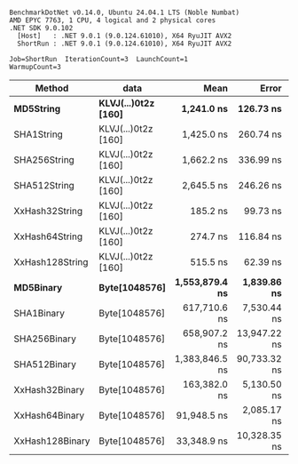 ```

BenchmarkDotNet v0.14.0, Ubuntu 24.04.1 LTS (Noble Numbat)
AMD EPYC 7763, 1 CPU, 4 logical and 2 physical cores
.NET SDK 9.0.102
  [Host]   : .NET 9.0.1 (9.0.124.61010), X64 RyuJIT AVX2
  ShortRun : .NET 9.0.1 (9.0.124.61010), X64 RyuJIT AVX2

Job=ShortRun  IterationCount=3  LaunchCount=1  
WarmupCount=3  

```
| Method          | data                | Mean           | Error        | StdDev      | Min            | Max            | Gen0   | Allocated |
|---------------- |-------------------- |---------------:|-------------:|------------:|---------------:|---------------:|-------:|----------:|
| **MD5String**       | **KLVJ(...)0t2z [160]** |     **1,241.0 ns** |    **126.73 ns** |     **6.95 ns** |     **1,236.1 ns** |     **1,248.9 ns** | **0.0668** |    **1128 B** |
| SHA1String      | KLVJ(...)0t2z [160] |     1,425.0 ns |    260.74 ns |    14.29 ns |     1,410.6 ns |     1,439.2 ns | 0.0839 |    1416 B |
| SHA256String    | KLVJ(...)0t2z [160] |     1,662.2 ns |    336.99 ns |    18.47 ns |     1,641.0 ns |     1,674.9 ns | 0.1106 |    1856 B |
| SHA512String    | KLVJ(...)0t2z [160] |     2,645.5 ns |    246.26 ns |    13.50 ns |     2,630.3 ns |     2,655.8 ns | 0.1907 |    3240 B |
| XxHash32String  | KLVJ(...)0t2z [160] |       185.2 ns |     99.73 ns |     5.47 ns |       181.4 ns |       191.5 ns | 0.0348 |     584 B |
| XxHash64String  | KLVJ(...)0t2z [160] |       274.7 ns |    116.84 ns |     6.40 ns |       267.4 ns |       279.3 ns | 0.0434 |     728 B |
| XxHash128String | KLVJ(...)0t2z [160] |       515.5 ns |     62.39 ns |     3.42 ns |       512.1 ns |       518.9 ns | 0.0668 |    1128 B |
| **MD5Binary**       | **Byte[1048576]**       | **1,553,879.4 ns** |  **1,839.86 ns** |   **100.85 ns** | **1,553,765.0 ns** | **1,553,955.3 ns** |      **-** |      **41 B** |
| SHA1Binary      | Byte[1048576]       |   617,710.6 ns |  7,530.44 ns |   412.77 ns |   617,423.4 ns |   618,183.6 ns |      - |      49 B |
| SHA256Binary    | Byte[1048576]       |   658,907.2 ns | 13,947.22 ns |   764.49 ns |   658,424.0 ns |   659,788.6 ns |      - |      57 B |
| SHA512Binary    | Byte[1048576]       | 1,383,846.5 ns | 90,733.32 ns | 4,973.40 ns | 1,379,393.3 ns | 1,389,213.4 ns |      - |      89 B |
| XxHash32Binary  | Byte[1048576]       |   163,382.0 ns |  5,130.50 ns |   281.22 ns |   163,084.1 ns |   163,642.8 ns |      - |      32 B |
| XxHash64Binary  | Byte[1048576]       |    91,948.5 ns |  2,085.17 ns |   114.30 ns |    91,865.6 ns |    92,078.9 ns |      - |      32 B |
| XxHash128Binary | Byte[1048576]       |    33,348.9 ns | 10,328.35 ns |   566.13 ns |    32,941.4 ns |    33,995.3 ns |      - |      40 B |
